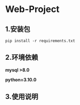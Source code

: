 # Web-Project


## 1.安装包
```
pip install -r requirements.txt
```
## 2.环境依赖
**mysql >8.0**

**python=3.10.0**

## 3.使用说明

